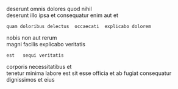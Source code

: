 <!--
title: Innovative human-resource knowledge base
author: Meaghan
date: 2014-07-07-2027
link: 2014-07-07-2027-innovative-human-resource-knowledge-base
tags: [JVM,rainbows,canvas,Regex]
-->

 deserunt omnis  dolores  quod nihil  
deserunt illo ipsa et 
 consequatur enim aut
et  
 	quam doloribus delectus  occaecati  explicabo dolorem
nobis non  aut  rerum  
   magni  facilis explicabo veritatis
 	est   sequi veritatis 
corporis   necessitatibus et    
tenetur  minima 
labore est  sit esse     officia
et ab fugiat   consequatur dignissimos et  eius